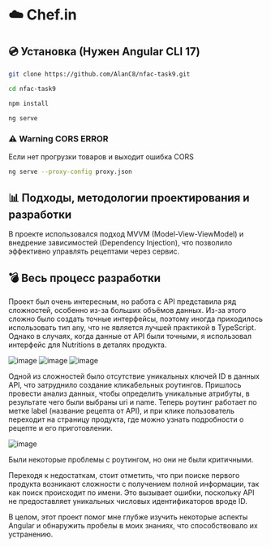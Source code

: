 # :cloud: Chef.in

## :cd: Установка (Нужен Angular CLI 17)

```bash
git clone https://github.com/AlanC8/nfac-task9.git
```

```bash
cd nfac-task9
```

```bash
npm install
```

```bash
ng serve
```

### ⚠️ Warning CORS ERROR
Если нет прогрузки товаров и выходит ошибка CORS
```bash
ng serve --proxy-config proxy.json
```

## :bar_chart: Подходы, методологии проектирования и разработки 

В проекте использовался подход MVVM (Model-View-ViewModel) и внедрение зависимостей (Dependency Injection), что позволило эффективно управлять рецептами через сервис.

## :bomb: Весь процесс разработки 

Проект был очень интересным, но работа с API представила ряд сложностей, особенно из-за больших объёмов данных. Из-за этого сложно было создать точные интерфейсы, поэтому иногда приходилось использовать тип any, что не является лучшей практикой в TypeScript. Однако в случаях, когда данные от API были точными, я использовал интерфейс для Nutritions в деталях продукта.

![image](https://github.com/AlanC8/nfac-task9/assets/110681275/100c9b8a-4372-4586-8630-5a898c965084)
![image](https://github.com/AlanC8/nfac-task9/assets/110681275/13d6b3f2-5825-4d7f-b5c5-d04b9e554a2a)
![image](https://github.com/AlanC8/nfac-task9/assets/110681275/e733735c-f688-4c05-b986-d5bd3185c0f7)


Одной из сложностей было отсутствие уникальных ключей ID в данных API, что затруднило создание кликабельных роутингов. Пришлось провести анализ данных, чтобы определить уникальные атрибуты, в результате чего были выбраны uri и name. Теперь роутинг работает по метке label (название рецепта от API), и при клике пользователь переходит на страницу продукта, где можно узнать подробности о рецепте и его приготовлении.


![image](https://github.com/AlanC8/nfac-task9/assets/110681275/f0b1084d-d66c-4634-a678-d79a44198343)


Были некоторые проблемы с роутингом, но они не были критичными.

Переходя к недостаткам, стоит отметить, что при поиске первого продукта возникают сложности с получением полной информации, так как поиск происходит по имени. Это вызывает ошибки, поскольку API не предоставляет уникальных числовых идентификаторов вроде ID.

В целом, этот проект помог мне глубже изучить некоторые аспекты Angular и обнаружить пробелы в моих знаниях, что способствовало их устранению.
